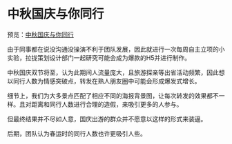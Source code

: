# 中秋国庆与你同行

预览：[中秋国庆与你同行](https://forever-z-133.github.io/small-works/2/kdc-10-1/)

由于同事都在说没沟通没操演不利于团队发展，因此就进行一次每周自主立项的小实验，拉拢策划设计部门一起研究可能会成为爆款的H5并进行制作。

中秋国庆双节将至，认为此期间人流量庞大，且旅游探亲等出省活动频繁，因此想以同行人数为情感突破点，转发在熟人朋友圈中可能会形成爆发式增长。

细节上，我们为大多景点匹配了相应不同的海报背景图，让每次转发的效果都不一样。且对距离和同行人数进行合理的造假，来吸引更多的人参与。

但最终结果并不尽如人意，国庆出游的群众并不愿意以这样的形式来装逼。

后期，团队认为春运时的同行人数也许更吸引人些。